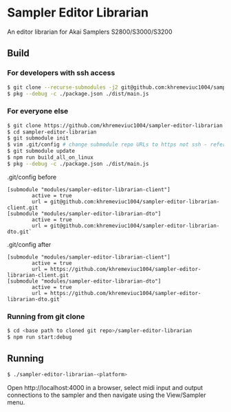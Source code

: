 # Sampler Editor Librarian
An editor librarian for Akai Samplers S2800/S3000/S3200


## Build

### For developers with ssh access
```bash
$ git clone --recurse-submodules -j2 git@github.com:khremeviuc1004/sampler-editor-librarian.$ npm run build_all_on_linux
$ pkg --debug -c ./package.json ./dist/main.js
```

### For everyone else
```bash
$ git clone https://github.com/khremeviuc1004/sampler-editor-librarian.git
$ cd sampler-editor-librarian
$ git submodule init
$ vim .git/config # change submodule repo URLs to https not ssh - refer below
$ git submodule update
$ npm run build_all_on_linux
$ pkg --debug -c ./package.json ./dist/main.js
```

.git/config before
```
[submodule "modules/sampler-editor-librarian-client"]
        active = true
        url = git@github.com:khremeviuc1004/sampler-editor-librarian-client.git
[submodule "modules/sampler-editor-librarian-dto"]
        active = true
        url = git@github.com:khremeviuc1004/sampler-editor-librarian-dto.git`
```


.git/config after
```
[submodule "modules/sampler-editor-librarian-client"]
        active = true
        url = https://github.com/khremeviuc1004/sampler-editor-librarian-client.git
[submodule "modules/sampler-editor-librarian-dto"]
        active = true
        url = https://github.com/khremeviuc1004/sampler-editor-librarian-dto.git`
```

### Running from git clone
```bash
$ cd <base path to cloned git repo>/sampler-editor-librarian
$ npm run start:debug
```


## Running

```bash
$ ./sampler-editor-librarian-<platform>
```

Open http://localhost:4000 in a browser, select midi input and output connections to the sampler and then navigate using the View/Sampler menu.
